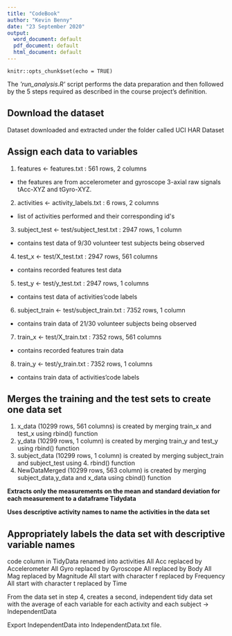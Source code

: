 ```yaml
---
title: "CodeBook"
author: "Kevin Benny"
date: "23 September 2020"
output:
  word_document: default
  pdf_document: default
  html_document: default
---
```


```{r setup, include=FALSE}
knitr::opts_chunk$set(echo = TRUE)
```

The *'run_analysis.R'* script performs the data preparation and then followed by the 5 steps required as described in the course project’s definition.

## Download the dataset
Dataset downloaded and extracted under the folder called UCI HAR Dataset

## Assign each data to variables
1. features <- features.txt : 561 rows, 2 columns
  + the features are from accelerometer and gyroscope 3-axial raw signals tAcc-XYZ and tGyro-XYZ.
2. activities <- activity_labels.txt : 6 rows, 2 columns 
  + list of activities performed and their corresponding id's
3. subject_test <- test/subject_test.txt : 2947 rows, 1 column 
  + contains test data of 9/30 volunteer test subjects being observed
4. test_x <- test/X_test.txt : 2947 rows, 561 columns 
  + contains recorded features test data
5. test_y <- test/y_test.txt : 2947 rows, 1 columns 
  + contains test data of activities’code labels
6. subject_train <- test/subject_train.txt : 7352 rows, 1 column 
  + contains train data of 21/30 volunteer subjects being observed
7. train_x <- test/X_train.txt : 7352 rows, 561 columns 
  + contains recorded features train data
8. train_y <- test/y_train.txt : 7352 rows, 1 columns 
  + contains train data of activities’code labels

## Merges the training and the test sets to create one data set
1. x_data (10299 rows, 561 columns) is created by merging train_x and test_x using rbind() function
2. y_data (10299 rows, 1 column) is created by merging train_y and test_y using rbind() function
3. subject_data (10299 rows, 1 column) is created by merging subject_train and subject_test using 4. rbind() function
5. NewDataMerged (10299 rows, 563 column) is created by merging subject_data,y_data  and x_data using cbind() function

**Extracts only the measurements on the mean and standard deviation for each measurement to a dataframe Tidydata**

**Uses descriptive activity names to name the activities in the data set**


## Appropriately labels the data set with descriptive variable names
code column in TidyData renamed into activities
All Acc replaced by Accelerometer
All Gyro replaced by Gyroscope
All replaced by Body
All Mag replaced by Magnitude
All start with character f replaced by Frequency
All start with character t replaced by Time

From the data set in step 4, creates a second, independent tidy data set with the average of each variable for each activity and each subject -> IndependentData

Export IndependentData into IndependentData.txt file.